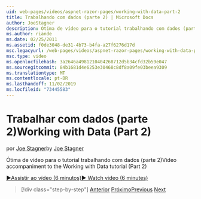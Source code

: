 ```yaml
---
uid: web-pages/videos/aspnet-razor-pages/working-with-data-part-2
title: Trabalhando com dados (parte 2) | Microsoft Docs
author: JoeStagner
description: Ótima de vídeo para o tutorial trabalhando com dados (parte 2)
ms.author: riande
ms.date: 02/25/2011
ms.assetid: f0de3048-de31-4b73-b4fa-a27f6276d17d
msc.legacyurl: /web-pages/videos/aspnet-razor-pages/working-with-data-part-2
msc.type: video
ms.openlocfilehash: 3a2646a4981210404268712d5b34cfd32b59e047
ms.sourcegitcommit: 84b1681d4e6253e30468c8df8a09fe03beea9309
ms.translationtype: MT
ms.contentlocale: pt-BR
ms.lasthandoff: 11/02/2019
ms.locfileid: "73445583"
---
```

# <a name="working-with-data-part-2"></a><span data-ttu-id="c7b48-103">Trabalhar com dados (parte 2)</span><span class="sxs-lookup"><span data-stu-id="c7b48-103">Working with Data (Part 2)</span></span>

<span data-ttu-id="c7b48-104">por [Joe Stagner](https://github.com/JoeStagner)</span><span class="sxs-lookup"><span data-stu-id="c7b48-104">by [Joe Stagner](https://github.com/JoeStagner)</span></span>

<span data-ttu-id="c7b48-105">Ótima de vídeo para o tutorial trabalhando com dados (parte 2)</span><span class="sxs-lookup"><span data-stu-id="c7b48-105">Video accompaniment to the Working with Data tutorial (Part 2)</span></span>

<span data-ttu-id="c7b48-106">[&#9654;Assistir ao vídeo (6 minutos)](https://channel9.msdn.com/Blogs/ASP-NET-Site-Videos/working-with-data-(part-2))</span><span class="sxs-lookup"><span data-stu-id="c7b48-106">[&#9654; Watch video (6 minutes)](https://channel9.msdn.com/Blogs/ASP-NET-Site-Videos/working-with-data-(part-2))</span></span>

> [!div class="step-by-step"]
> <span data-ttu-id="c7b48-107">[Anterior](working-with-data-part-1.md)
> [Próximo](displaying-data-in-a-grid.md)</span><span class="sxs-lookup"><span data-stu-id="c7b48-107">[Previous](working-with-data-part-1.md)
[Next](displaying-data-in-a-grid.md)</span></span>
